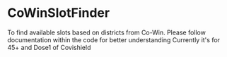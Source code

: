 # CoWinSlotFinder
To find available slots based on districts from Co-Win. 
Please follow documentation within the code for better understanding
Currently it's for 45+ and Dose1 of Covishield
